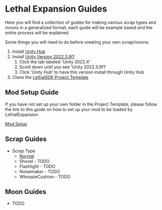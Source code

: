 # Lethal Expansion Guides
Here you will find a collection of guides for making various scrap types and moons in a generalized format, each guide will be example based and the entire process will be explained.

Some things you will need to do before creating your own scrap/moons:
1. Install [Unity Hub](https://unity.com/download)
2. Install [Unity Version 2022.3.9f1](https://unity.com/releases/editor/archive)
   1. Click the tab labeled 'Unity 2022.X'
   2. Scroll down until you see 'Unity 2022.3.9f1'
   3. Click 'Unity Hub' to have this version install through Unity Hub
3. Clone the [LethalSDK Project Template](https://github.com/HolographicWings/LethalSDK-Unity-Project)

## Mod Setup Guide
If you have not set up your own folder in the Project Template, please follow the link to this guide on how to set up your mod to be loaded by LethalExpansion.

[Mod Setup](./ModSetup.md)

## Scrap Guides
- Scrap Type
  - [Normal](./ScrapGuides/NormalScrapType.md)
  - Shovel - TODO
  - Flashlight - TODO
  - Noisemaker - TODO
  - WhoopieCushion - TODO

## Moon Guides
- TODO